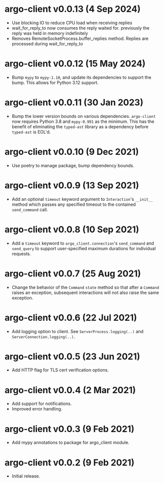 # argo-client v0.0.13 (4 Sep 2024)
+ Use blocking IO to reduce CPU load when receiving replies
+ wait_for_reply_to now consumes the reply waited for. previously the reply was held in memory indefinitely
+ Removes RemoteSocketProcess.buffer_replies method. Replies are processed during wait_for_reply_to

# argo-client v0.0.12 (15 May 2024)
+ Bump `mypy` to  `mypy-1.10`, and update its dependencies to support the bump. This allows for Python 3.12 support.


# argo-client v0.0.11 (30 Jan 2023)
+ Bump the lower version bounds on various dependencies. `argo-client` now
  requires Python 3.8 and `mypy-0.991` as the minimum. This has the benefit
  of eliminating the `typed-ast` library as a dependency before `typed-ast`
  is EOL'd.

# argo-client v0.0.10 (9 Dec 2021)
+ Use poetry to manage package, bump dependency bounds.

# argo-client v0.0.9 (13 Sep 2021)
+ Add an optional `timeout` keyword argument to `Interaction`'s
  `__init__` method which passes any specified timeout to the
  contained `send_command` call.

# argo-client v0.0.8 (10 Sep 2021)
+ Add a `timeout` keyword to `argo_client.connection`'s
  `send_command` and `send_query` to support user-specified
  maximum durations for individual requests.

# argo-client v0.0.7 (25 Aug 2021)
+ Change the behavior of the `Command` `state` method so that after a `Command`
  raises an exception, subsequent interactions will not also raise the same
  exception.

# argo-client v0.0.6 (22 Jul 2021)
+ Add logging option to client. See `ServerProcess.logging(..)` and
  `ServerConnection.logging(..)`.

# argo-client v0.0.5 (23 Jun 2021)
+ Add HTTP flag for TLS cert verification options.

# argo-client v0.0.4 (2 Mar 2021)
+ Add support for notifications.
+ Improved error handling.

# argo-client v0.0.3 (9 Feb 2021)
+ Add mypy annotations to package for argo_client module.

# argo-client v0.0.2 (9 Feb 2021)
+ Initial release.
